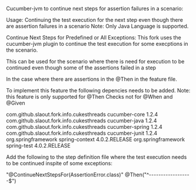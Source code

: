 Cucumber-jvm to continue next steps for assertion failures in a scenario: 

Usage:
Continuing the test execution for the next step even though there are assertion failures in a scenario
Note: Only Java Language is supported.

Continue Next Steps for Predefined or All Exceptions:
This fork uses the cucumber-jvm plugin to continue the test execution for some execptions in the scenario.

This can be used for the scenario where there is need for execution to be continued even though some of the assertions failed in a step

In the case where there are assertions in the @Then in the feature file.

To implement this feature the following depencies needs to be added.
Note: this feature is only supported for @Then Checks not for @When and @Given

<dependency>
  <groupId>com.github.slaout.fork.info.cukesthreads</groupId>
  <artifactId>cucumber-core</artifactId>
  <version>1.2.4</version>
</dependency>
<dependency>
  <groupId>com.github.slaout.fork.info.cukesthreads</groupId>
  <artifactId>cucumber-java</artifactId>
  <version>1.2.4</version>
</dependency>
<dependency>
  <groupId>com.github.slaout.fork.info.cukesthreads</groupId>
  <artifactId>cucumber-spring</artifactId>
  <version>1.2.4</version>
</dependency>
<dependency>
  <groupId>com.github.slaout.fork.info.cukesthreads</groupId>
  <artifactId>cucumber-junit</artifactId>
  <version>1.2.4</version>
</dependency>

<dependency>
    <groupId>org.springframework</groupId>
    <artifactId>spring-context</artifactId>
    <version>4.0.2.RELEASE</version>
</dependency>
<dependency>
    <groupId>org.springframework</groupId>
    <artifactId>spring-test</artifactId>
    <version>4.0.2.RELEASE</version>
</dependency>


Add the following to the step definition file where the test execution needs to be continued inspite of some exceptions:

"@ContinueNextStepsFor(AssertionError.class)"
@Then("^------------------$")





